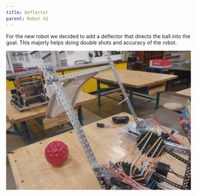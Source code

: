 ```yaml
---
title: Deflector
parent: Robot V2
---
```


For the new robot we decided to add a deflector that directs the ball into the
goal. This majorly helps doing double shots and accuracy of the robot.

![](images/20210303_154838.jpg)

